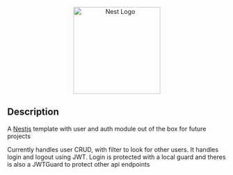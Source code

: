 <p align="center">
  <a href="http://nestjs.com/" target="blank"><img src="https://nestjs.com/img/logo-small.svg" width="200" alt="Nest Logo" /></a>
</p>


## Description

A [Nestjs](https://github.com/nestjs/nest) template with user and auth module out of the box for future projects

Currently handles user CRUD, with filter to look for other users. It handles login and logout using JWT. 
Login is protected with a local guard and theres is also a JWTGuard to protect other api endpoints

